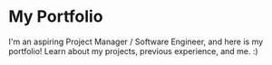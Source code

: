 # My Portfolio

I'm an aspiring Project Manager / Software Engineer, and here is my portfolio!
Learn about my projects, previous experience, and me. :)
